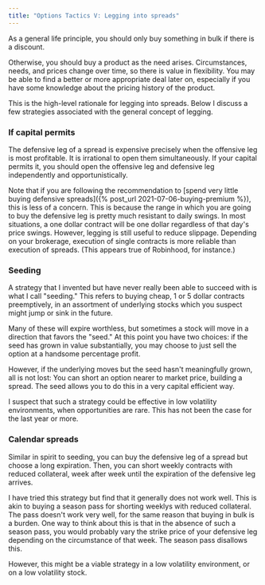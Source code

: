 ```yaml
---
title: "Options Tactics V: Legging into spreads"
---
```


As a general life principle, you should only buy something in bulk if there is a discount. 

Otherwise, you should buy a product as the need arises. Circumstances, needs, and prices change over time, so there is value in flexibility. You may be able to find a better or more appropriate deal later on, especially if you have some knowledge about the pricing history of the product.

This is the high-level rationale for legging into spreads. Below I discuss a few strategies associated with the general concept of legging.



### If capital permits

The defensive leg of a spread is expensive precisely when the offensive leg is most profitable. It is irrational to open them simultaneously. If your capital permits it, you should open the offensive leg and defensive leg independently and opportunistically.

Note that if you are following the recommendation to [spend very little buying defensive spreads]({% post_url 2021-07-06-buying-premium %}), this is less of a concern. This is because the range in which you are going to buy the defensive leg is pretty much resistant to daily swings. In most situations, a one dollar contract will be one dollar regardless of that day's price swings. However, legging is still useful to reduce slippage. Depending on your brokerage, execution of single contracts is more reliable than execution of spreads. (This appears true of Robinhood, for instance.)



### Seeding

A strategy that I invented but have never really been able to succeed with is what I call "seeding." This refers to buying cheap, 1 or 5 dollar contracts preemptively, in an assortment of underlying stocks which you suspect might jump or sink in the future.

Many of these will expire worthless, but sometimes a stock will move in a direction that favors the "seed." At this point you have two choices: if the seed has grown in value substantially, you may choose to just sell the option at a handsome percentage profit.

However, if the underlying moves but the seed hasn't meaningfully grown, all is not lost: You can short an option nearer to market price, building a spread. The seed allows you to do this in a very capital efficient way.

I suspect that such a strategy could be effective in low volatility environments, when opportunities are rare. This has not been the case for the last year or more.


### Calendar spreads

Similar in spirit to seeding, you can buy the defensive leg of a spread but choose a long expiration. Then, you can short weekly contracts with reduced collateral, week after week until the expiration of the defensive leg arrives.

I have tried this strategy but find that it generally does not work well. This is akin to buying a season pass for shorting weeklys with reduced collateral. The pass doesn't work very well, for the same reason that buying in bulk is a burden. One way to think about this is that in the absence of such a season pass, you would probably vary the strike price of your defensive leg depending on the circumstance of that week. The season pass disallows this.

However, this might be a viable strategy in a low volatility environment, or on a low volatility stock.
